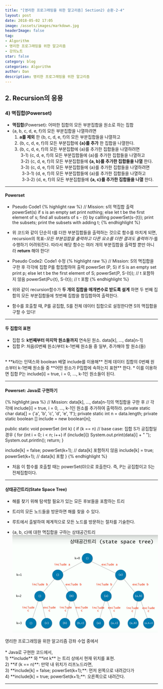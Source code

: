 ```yaml
---
title: "[영리한 프로그래밍을 위한 알고리즘] Section2) 순환-2-4"
layout: post
date: 2018-05-02 17:05
image: /assets/images/markdown.jpg
headerImage: false
tag:
- Algorithm
- 영리한 프로그래밍을 위한 알고리즘
- 강의노트
star: false
category: blog
categories: Algorithm
author: Dan
description: 영리한 프로그래밍을 위한 알고리즘
---
```

## 2. Recursion의 응용

### 4) 멱집합(Powerset)

* **멱집합**(Powerset): 어떠한 집합의 모든 부분집합을 원소로 하는 집합
* {a, b, c, d, e, f}의 모든 부분집합을 나열하려면<br>
    1) **a를 제외** 한 <span class="evidence-purple">{b, c, d, e, f}의 모든 부분집합들을 나열</span>하고<br>
    2) {b, c, d, e, f}의 모든 부분집합에 <span class="evidence-purple">**{a}를 추가** 한 집합을 나열</span>한다.<br>
    3) {b, c, d, e, f}의 모든 부분집합에 {a}를 추가한 집합들을 나열하려면<br>
    &nbsp;3-1) {c, d, e, f}의 모든 부분집합들에 {a}를 추가한 집합들을 나열하고<br>
    &nbsp;3-2)  {c, d, e, f}의 모든 부분집합들에 **{a, b}를 추가한 집합들을 나열** 한다.<br>
    &nbsp;3-3) {c, d, e, f}의 모든 부분집합들에 {a}를 추가한 집합들을 나열하려면<br>
    &nbsp;&nbsp;3-3-1) {d, e, f}의 모든 부분집합들에 {a}를 추가한 집합들을 나열하고<br>
    &nbsp;&nbsp;3-3-2) {d, e, f}의 모든 부분집합들에 **{a, c}를 추가한 집합들을 나열** 한다.

---
#### Powerset
* Pseudo Code1
{% highlight raw %}
// Mission: s의 멱집합 출력
powerSet(s)
if s is an empty set
  print nothing;
else
  let t be the first element of s;
  find all subsets of s - {t} by callling powerSet(s-{t});
  print the subsets;
  print the subsets with adding t;
{% endhighlight %}

* 위 코드와 같이 단순히 t를 더한 부분집합들을 출력하는 것으로 함수를 마치게 되면, recursion의 목표-*모든 부분집합을 출력하고 다른 요소를 더한 결과도 출력하기*-를 수행하기 어려워진다. 따라서 해당 함수는 여러 개의 부분집합을 출력할 뿐만 아니라 **return** 해야 한다!

<div class="breaker"></div>

* Pseudo Code2: Code1 수정
{% highlight raw %}
// Mission: S의 멱집합을 구한 후 각각에 집합 P를 합집합하여 출력
powerSet (P, S)
if S is an empty set
  print p;
else
  let t be the first element of S;
  powerSet(P, S-{t}); // t 포함하지 않음
  powerSet(P∪{t}, S-{t}); // t 포함
{% endhighlight %}

* 위와 같이 recursion함수가 **두 개의 집합을 매개변수로 받도록 설계** 하면 두 번째 집합의 모든 부분집합들에 첫번째 집합을 합집합하여 출력한다.
* 함수를 호출할 때, P를 공집합, S를 전체 데이터 집합으로 설정한다면 S의 멱집합을 구할 수 있다!

---
#### 두 집합의 표현

* 집합 S: **k번째부터 마지막 원소들까지** 연속된 원소. data[k], ..., data[n-1]
* 집합 P: 처음(0번째 원소)부터 k-1번째 원소들 중 일부, 추가해야 할 원소(들)
<br>
* <span class="evidence-purple">**k라는 인덱스와 boolean 배열 include를 이용해**</span> 전체 데이터 집합의 0번째 원소부터 k-1번째  원소들 중 **어떤 원소가 P집합에 속하는지 표현** 한다.
* 이를 이용하면 집합 P는 include[i] = true, i = 0, ..., k-1인 원소들이 된다.

---
#### Powerset: Java로 구현하기
{% highlight java %}
// Mission: data[k], ..., data[n-1]의 멱집합을 구한 후
// 각각에 include[i] = true, i = 0, ..., k-1인 원소를 추가하여 출력하라.
private static char data[] = {'a', 'b', 'c', 'd', 'e', 'f'};
private static int n = data.length;
private static boolean [] include = new boolean[n];

public static void powerSet (int k)
{
  if (k == n) // base case: 집합 S가 공집합일 경우
  {
    for (int i = 0; i < n; i++)
      if (include[i]) System.out.print(data[i] + " ");
    System.out.println();
    return;
  }

  include[k] = false;
  powerSet(k+1); // data[k] 포함하지 않음
  include[k] = true;
  powerSet(k+1); // data[k] 포함
}
{% endhighlight %}

* 처음 이 함수를 호출할 때는 powerSet(0)으로 호출한다. 즉, P는 공집합이고 S는 전체집합이다.

---
#### 상태공간트리(State Space Tree)

* 해를 찾기 위해 탐색할 필요가 있는 모든 후보들을 포함하는 트리
* 트리의 모든 노드들을 방문하면 해를 찾을 수 있다.
* 루트에서 출발하여 체계적으로 모든 노드를 방문하는 절차를 기술한다.

* {a, b, c}에 대한 멱집합을 구하는 상태공간트리
![Markdown Image][1]
<figcaption class="caption">영리한 프로그래밍을 위한 알고리즘 강좌 수업 중에서</figcaption>
<br>
* Java로 구현한 코드에서, <br>
   1) **include** 와 **int k** 는 트리 상에서 현재 위치를 표현.<br>
   2) **if (k == n)**: 만약 내 위치가 리프노드라면,<br>
   3) **include[k] = false; powerSet(k+1);**: 먼저 왼쪽으로 내려갔다가<br>
   4) **include[k] = true; powerSet(k+1);**: 오른쪽으로 내려간다.

---
[1]: /assets/images/스크린샷2018-05-03-1.jpg
